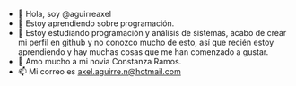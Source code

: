 - 👋 Hola, soy @aguirreaxel
- 👀 Estoy aprendiendo sobre programación.
- 🌱 Estoy estudiando programación y análisis de sistemas, acabo de crear mi perfil en github y no conozco mucho de esto, así que recién estoy aprendiendo y hay muchas cosas que me han comenzado a gustar.
- 💞️ Amo mucho a mi novia Constanza Ramos.
- 📫 Mi correo es axel.aguirre.n@hotmail.com

<!---
aguirreaxel/aguirreaxel is a ✨ special ✨ repository because its `README.md` (this file) appears on your GitHub profile.
You can click the Preview link to take a look at your changes.
--->

